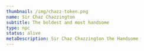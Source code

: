```yaml
---
thumbnail: /img/chazz-token.png
name: Sir Chaz Chazzington
subtitle: The boldest and most handsome
type: npc
status: alive
metaDescription: Sir Chaz Chazzington the Handsome
---
```

